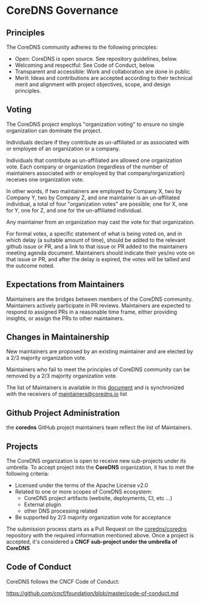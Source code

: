 # CoreDNS Governance

## Principles

The CoreDNS community adheres to the following principles:

- Open: CoreDNS is open source. See repository guidelines, below.
- Welcoming and respectful: See Code of Conduct, below.
- Transparent and accessible: Work and collaboration are done in public.
- Merit: Ideas and contributions are accepted according to their technical merit and alignment with project objectives, scope, and design principles.

## Voting

The CoreDNS project employs "organization voting" to ensure no single organization can dominate the project.

Individuals declare if they contribute as un-affiliated or as associated with or employee of an organization or a company.

Individuals that contribute as un-affiliated are allowed one organization vote. Each company or organization (regardless of the number of maintainers associated with or employed by that company/organization) receives one organization vote.

In other words, if two maintainers are employed by Company X, two by Company Y, two by Company Z, and one maintainer is an un-affiliated individual, a total of four "organization votes" are possible; one for X, one for Y, one for Z, and one for the un-affiliated individual.

Any maintainer from an organization may cast the vote for that organization.

For formal votes, a specific statement of what is being voted on, and in which delay (a suitable amount of time), should be added to the relevant github issue or PR, and a link to that issue or PR added to the maintainers meeting agenda document. Maintainers should indicate their yes/no vote on that issue or PR, and after the delay is expired, the votes will be tallied and the outcome noted.

## Expectations from Maintainers

Maintainers are the bridges between members of the CoreDNS community.
Maintainers actively participate in PR reviews. Maintainers are expected to respond to assigned PRs in a reasonable time frame,
either providing insights, or assign the PRs to other maintainers.

## Changes in Maintainership

New maintainers are proposed by an existing maintainer and are elected by a 2/3 majority organization vote.

Maintainers who fail to meet the principles of CoreDNS community can be removed by a 2/3 majority organization vote.

The list of Maintainers is available in this [document](/OWNERS) and is synchronized with the receivers of maintainers@coredns.io list

## Github Project Administration

the __coredns__ GitHub project maintainers team reflect the list of Maintainers.

## Projects

The CoreDNS organization is open to receive new sub-projects under its umbrella.
To accept project into the __CoreDNS__ organization, it has to met the following criteria:

- Licensed under the terms of the Apache License v2.0
- Related to one or more scopes of CoreDNS ecosystem:
  - CoreDNS project artifacts (website, deployments, CI, etc ...)
  - External plugin
  - other DNS processing related
- Be supported by 2/3 majority organization vote for acceptance

The submission process starts as a Pull Request on the [coredns/coredns](https://github.com/coredns/coredns) repository with the required information mentioned above.
Once a project is accepted, it's considered a __CNCF sub-project under the umbrella of CoreDNS__

## Code of Conduct

CoreDNS follows the CNCF Code of Conduct:

https://github.com/cncf/foundation/blob/master/code-of-conduct.md
